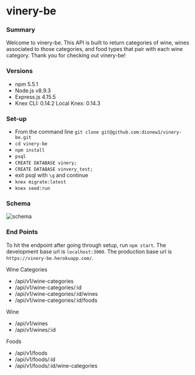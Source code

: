 # vinery-be

### Summary
Welcome to vinery-be. This API is built to return categories of wine, wines associated to those categories, and food types that pair with each wine category. Thank you for checking out vinery-be!

### Versions
* npm 5.5.1
* Node.js v8.9.3
* Express.js 4.15.5
* Knex CLI:  0.14.2
  Local Knex:  0.14.3

### Set-up
* From the command line `git clone git@github.com:dionew1/vinery-be.git`
* `cd vinery-be`
* `npm install`
* `psql`
* `CREATE DATABASE vinery;`
* `CREATE DATABASE vinvery_test;`
* exit psql with `\q` and continue
* `knex migrate:latest`
* `knex seed:run`

### Schema

![schema](https://content.screencast.com/users/dionew1/folders/Jing/media/346568b9-3402-4a75-94ff-784038f31d4a/00000107.png)

### End Points
To hit the endpoint after going through setup, run `npm start`. 
The development base url is `localhost:3000`. 
The production base url is `https://vinery-be.herokuapp.com/`. 

Wine Categories
* /api/v1/wine-categories
* /api/v1/wine-categories/:id
* /api/v1/wine-categories/:id/wines
* /api/v1/wine-categories/:id/foods

Wine
* /api/v1/wines
* /api/v1/wines/:id

Foods
* /api/v1/foods
* /api/v1/foods/:id
* /api/v1/foods/:id/wine-categories
